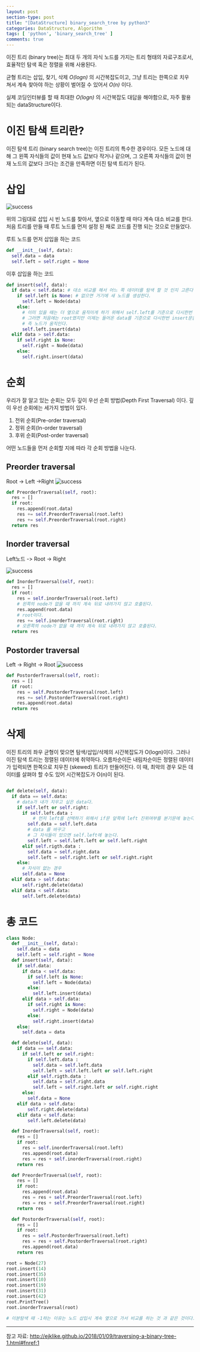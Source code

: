 ```yaml
---
layout: post
section-type: post
title: "[DataStructure] binary_search_tree by python3"
categories: DataStructure, Algorithm
tags: [ 'python', 'binary_search_tree' ]
comments: true
---
```


이진 트리 (binary tree)는 최대 두 개의 자식 노드를 가지는 트리 형태의 자료구조로서, 효율적인 탐색 혹은 정렬을 위해 사용된다.

균형 트리는 삽입, 찾기, 삭제 *O(logn)* 의 시간복잡도이고,
그냥 트리는 한쪽으로 치우쳐서 계속 찾아야 하는 상황이 벌어질 수 있어서 *O(n)* 이다.

실제 코딩인터뷰를 할 때 최대한 *O(logn)* 의 시간복잡도 대답을 해야함으로, 자주 활용되는 dataStructure이다.

# 이진 탐색 트리란?

이진 탐색 트리 (binary search tree)는 이진 트리의 특수한 경우이다.
모든 노드에 대해 그 왼쪽 자식들의 값이 현재 노드 값보다 작거나 같으며, 그 오른쪽 자식들의 값이 현재 노드의 값보다 크다는 조건을 만족하면 이진 탐색 트리가 된다.


# 삽입
<img alt="success" src = "/images/2018-09-09-binary_search_tree/binary-search-tree-insertion-animation.gif"/>

위의 그림대로 삽입 시 빈 노드를 찾아서, 옆으로 이동할 때 마다 계속 대소 비교를 한다.
처음 트리를 만들 때 루트 노드를 먼저 설정 된 채로 코드를 진행 되는 것으로 만들었다.

루트 노드를 먼저 삽입을 하는 코드
``` python
def __init__(self, data):
  self.data = data
  self.left = self.right = None
```

이후 삽입을 하는 코드
``` python
def insert(self, data):
  if data < self.data: # 대소 비교를 해서 어느 쪽 데이터를 탐색 할 것 인지 고른다.
    if self.left is None: # 없으면 거기에 새 노드를 생성한다.
      self.left = Node(data)
    else:
      # 이미 있을 때는 더 옆으로 움직이게 하기 위해서 self.left를 기준으로 다시한번 insert문을 돌린다.
      # 그러면 처음에는 root였지만 이제는 들어온 data를 기준으로 다시한번 insert문을 돌기 때문이다.
      # 즉 노드가 움직인다.
      self.left.insert(data)
  elif data > self.data:
    if self.right is None:
      self.right = Node(data)
    else:
      self.right.insert(data)
```


# 순회

우리가 잘 알고 있는 순회는 모두 깊이 우선 순회 방법(Depth First Traversal) 이다.
깊이 우선 순회에는 세가지 방법이 있다.

1. 전위 순회(Pre-order traversal)
2. 정위 순회(In-order traversal)
3. 후위 순회(Post-order traversal)

어떤 노드들을 먼저 순회할 지에 따라 각 순회 방법을 나눈다.

## Preorder traversal
Root -> Left ->Right
<img alt="success" src = "/images/2018-09-09-binary_search_tree/pre-order-traversal.gif"/>
``` Python
def PreorderTraversal(self, root):
  res = []
  if root:
    res.append(root.data)
    res += self.PreorderTraversal(root.left)
    res += self.PreorderTraversal(root.right)
  return res
```

## Inorder traversal
Left노드 -> Root -> Right

<img alt="success" src = "/images/2018-09-09-binary_search_tree/in-order-traversal.gif"/>

``` python
def InorderTraversal(self, root):
  res = []
  if root:
    res = self.inorderTraversal(root.left)
    # 왼쪽의 node가 없을 때 까지 계속 뒤로 내려가지 않고 호출된다.
    res.append(root.data)
    # root이다.
    res += self.inorderTraversal(root.right)
    # 오른쪽의 node가 없을 때 까지 계속 뒤로 내려가지 않고 호출된다.
  return res
```

## Postorder traversal
Left -> Right -> Root
<img alt="success" src = "/images/2018-09-09-binary_search_tree/post-order-traversal.gif"/>
``` Python
def PostorderTraversal(self, root):
  res = []
  if root:
    res = self.PostorderTraversal(root.left)
    res += self.PostorderTraversal(root.right)
    res.append(root.data)
  return res
```


# 삭제

이진 트리의 좌우 균형이 맞으면 탐색/삽입/삭제의 시간복잡도가 O(logn)이다. 그러나 이진 탐색 트리는 정렬된 데이터에 취약하다. 오름차순이든 내림차순이든 정렬된 데이터가 입력되면 한쪽으로 치우친 (skewed) 트리가 만들어진다. 이 때, 최악의 경우 모든 데이터를 살펴야 할 수도 있어 시간복잡도가 O(n)이 된다.

``` python

def delete(self, data):
  if data == self.data:
    # data가 내가 지우고 싶은 data다.
    if self.left or self.right:
      if self.left.data :
          # 먼저 left를 선택하기 위해서 if문 앞쪽에 left 진위여부를 분기문에 놓는다.
        self.data = self.left.data
        # data 를 바꾸고
        # 그 자식들이 있으면 self.left에 놓는다.
        self.left = self.left.left or self.left.right
      elif self.rigth.data :
        self.data = self.right.data
        self.left = self.right.left or self.right.right
    else:
      # 자식이 없는 경우
      self.data = None
  elif data > self.data:
      self.right.delete(data)
  elif data < self.data:
      self.left.delete(data)

```





# 총 코드

``` python
class Node:
  def __init__(self, data):
    self.data = data
    self.left = self.right = None
  def insert(self, data):
    if self.data:
      if data < self.data:
        if self.left is None:
          self.left = Node(data)
        else:
          self.left.insert(data)
      elif data > self.data:
        if self.right is None:
          self.right = Node(data)
        else:
          self.right.insert(data)
    else:
      self.data = data

  def delete(self, data):
    if data == self.data:
      if self.left or self.right:
        if self.left.data :
          self.data = self.left.data
          self.left = self.left.left or self.left.right
        elif self.rigth.data :
          self.data = self.right.data
          self.left = self.right.left or self.right.right
      else:
        self.data = None
    elif data > self.data:
        self.right.delete(data)
    elif data < self.data:
        self.left.delete(data)

  def InorderTraversal(self, root):
    res = []
    if root:
      res = self.inorderTraversal(root.left)
      res.append(root.data)
      res = res + self.inorderTraversal(root.right)
    return res

  def PreorderTraversal(self, root):
    res = []
    if root:
      res.append(root.data)
      res = res + self.PreorderTraversal(root.left)
      res = res + self.PreorderTraversal(root.right)
    return res

  def PostorderTraversal(self, root):
    res = []
    if root:
      res = self.PostorderTraversal(root.left)
      res = res + self.PostorderTraversal(root.right)
      res.append(root.data)
    return res

root = Node(27)
root.insert(14)
root.insert(35)
root.insert(10)
root.insert(19)
root.insert(31)
root.insert(42)
root.PrintTree()
root.inorderTraversal(root)

# 이분탐색 때 -1하는 이유는 노드 삽입시 계속 옆으로 가서 비교를 하는 것 과 같은 것이다.
```
---
참고 자료:
http://ejklike.github.io/2018/01/09/traversing-a-binary-tree-1.html#fnref:1

